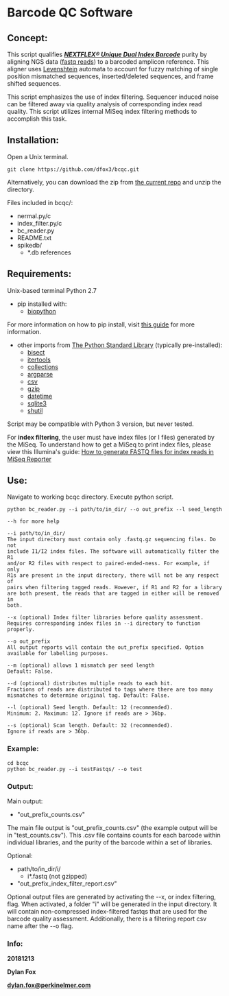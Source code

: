 # Barcode QC Software



## Concept:

This script qualifies **_[NEXTFLEX® Unique Dual Index Barcode](https://perkinelmer-appliedgenomics.com/library-preparation-kits/nextflex-ngs-barcodes/nextflex-unique-dual-index-barcodes/)_** purity by aligning NGS data ([fastq reads](https://en.wikipedia.org/wiki/FASTQ_format)) to a barcoded amplicon reference. This aligner uses [Levenshtein](https://en.wikipedia.org/wiki/Levenshtein_distance) automata to account for fuzzy matching of single position mismatched sequences, inserted/deleted sequences, and frame shifted sequences. 

This script emphasizes the use of index filtering. Sequencer induced noise can be filtered away via quality analysis of corresponding index read quality. This script utilizes internal MiSeq index filtering methods to accomplish this task.



## Installation:

Open a Unix terminal.

`git clone https://github.com/dfox3/bcqc.git`

Alternatively, you can download the zip from [the current repo](https://github.com/dfox3/bcqc) and unzip the directory.


Files included in bcqc/:
 - nermal.py/c
 - index_filter.py/c
 - bc_reader.py
 - README.txt
 - spikedb/
    - \*.db references



## Requirements:

Unix-based terminal
Python 2.7
 - pip installed with:
    - [biopython](https://biopython.org/)

For more information on how to pip install, visit [this guide](https://packaging.python.org/tutorials/installing-packages/#ensure-you-can-run-pip-from-the-command-line) for more information.

 - other imports from [The Python Standard Library](https://docs.python.org/2/library/) (typically pre-installed):
    - [bisect](https://docs.python.org/2/library/bisect.html)
    - [itertools](https://docs.python.org/2/library/itertools.html)
    - [collections](https://docs.python.org/2/library/collections.html)
    - [argparse](https://docs.python.org/2/library/argparse.html)
    - [csv](https://docs.python.org/2/library/csv.html)
    - [gzip](https://docs.python.org/2/library/gzip.html)
    - [datetime](https://docs.python.org/2/library/datetime.html)
    - [sqlite3](https://docs.python.org/2/library/sqlite3.html)
    - [shutil](https://docs.python.org/2/library/shutil.html)

Script may be compatible with Python 3 version, but never tested.

For **index filtering**, the user must have index files (or I files) generated by the MiSeq. To understand how to get a MiSeq to print index files, please view this Illumina's guide: [How to generate FASTQ files for index reads in MiSeq Reporter](https://support.illumina.com/bulletins/2016/06/how-to-create-fastq-files-for-index-reads-in-miseq-reporter.html)



## Use:

Navigate to working bcqc directory.
Execute python script.

```
python bc_reader.py --i path/to/in_dir/ --o out_prefix --l seed_length

--h for more help

--i path/to/in_dir/
The input directory must contain only .fastq.gz sequencing files. Do not
include I1/I2 index files. The software will automatically filter the R1
and/or R2 files with respect to paired-ended-ness. For example, if only 
R1s are present in the input directory, there will not be any respect of
pairs when filtering tagged reads. However, if R1 and R2 for a library
are both present, the reads that are tagged in either will be removed in
both.

--x (optional) Index filter libraries before quality assessment.
Requires corresponding index files in --i directory to function properly.

--o out_prefix
All output reports will contain the out_prefix specified. Option 
available for labelling purposes.

--m (optional) allows 1 mismatch per seed length 
Default: False.

--d (optional) distributes multiple reads to each hit.
Fractions of reads are distributed to tags where there are too many 
mismatches to determine original tag. Default: False.

--l (optional) Seed length. Default: 12 (recommended). 
Minimum: 2. Maximum: 12. Ignore if reads are > 36bp.

--s (optional) Scan length. Default: 32 (recommended). 
Ignore if reads are > 36bp.
```



### Example:

```
cd bcqc
python bc_reader.py --i testFastqs/ --o test
```



### Output:
Main output:
 - "out_prefix_counts.csv"

The main file output is "out_prefix_counts.csv" (the example output will be in 
"test_counts.csv"). This .csv file contains counts for each barcode within 
individual libraries, and the purity of the barcode within a set of libraries. 

Optional:
 - path/to/in_dir/i/
    - i\*.fastq (not gzipped)
 - "out_prefix_index_filter_report.csv"

Optional output files are generated by activating the --x, or index filtering,
flag. When activated, a folder "i" will be generated in the input directory. It
will contain non-compressed index-filtered fastqs that are used for the barcode
quality assessment. Additionally, there is a filtering report csv name after the 
--o flag.



### Info:

**20181213**

**Dylan Fox**

**dylan.fox@perkinelmer.com**